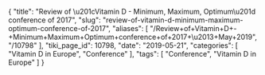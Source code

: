 {
    "title": "Review of \u201cVitamin D - Minimum, Maximum, Optimum\u201d conference of 2017",
    "slug": "review-of-vitamin-d-minimum-maximum-optimum-conference-of-2017",
    "aliases": [
        "/Review+of+Vitamin+D+-+Minimum+Maximum+Optimum+conference+of+2017+\u2013+May+2019",
        "/10798"
    ],
    "tiki_page_id": 10798,
    "date": "2019-05-21",
    "categories": [
        "Vitamin D in Europe",
        "Conference"
    ],
    "tags": [
        "Conference",
        "Vitamin D in Europe"
    ]
}